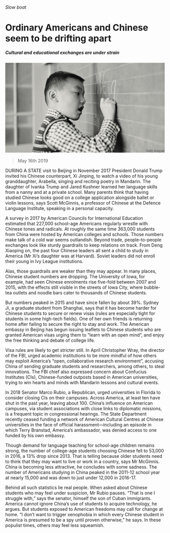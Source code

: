 ###### Slow boat

# Ordinary Americans and Chinese seem to be drifting apart 

##### Cultural and educational exchanges are under strain 

![image](images/20190518_SRP075_0.jpg) 

> May 16th 2019 

DURING A STATE visit to Beijing in November 2017 President Donald Trump invited his Chinese counterpart, Xi Jinping, to watch a video of his young granddaughter, Arabella, singing and reciting poetry in Mandarin. The daughter of Ivanka Trump and Jared Kushner learned her language skills from a nanny and at a private school. Many parents think that having studied Chinese looks good on a college application alongside ballet or violin lessons, says Scott McGinnis, a professor of Chinese at the Defence Language Institute, speaking in a personal capacity. 

A survey in 2017 by American Councils for International Education estimated that 227,000 school-age Americans regularly wrestle with Chinese tones and radicals. At roughly the same time 363,000 students from China were hosted by American colleges and schools. Those numbers make talk of a cold war seems outlandish. Beyond trade, people-to-people exchanges look like sturdy guardrails to keep relations on track. From Deng Xiaoping on, the past four Chinese leaders all sent a child to study in America (Mr Xi’s daughter was at Harvard). Soviet leaders did not enroll their young in Ivy League institutions. 

Alas, those guardrails are weaker than they may appear. In many places, Chinese student numbers are dropping. The University of Iowa, for example, had seen Chinese enrolments rise five-fold between 2007 and 2015, with the effects still visible in the streets of Iowa City, where bubble-tea outlets and noodle bars cater to thousands of Chinese students. 

But numbers peaked in 2015 and have since fallen by about 39%. Sydney Ji, a graduate student from Shanghai, says that it has become harder for Chinese students to secure or renew visas (rules are especially tight for students in some high-tech fields). One of her own friends is returning home after failing to secure the right to stay and work. The American embassy in Beijing has begun issuing leaflets to Chinese students who are granted American visas urging them to “learn with an open mind”, and enjoy the free thinking and debate of college life. 

Visa rules are likely to get stricter still. In April Christopher Wray, the director of the FBI, urged academic institutions to be more mindful of how others may exploit America’s “open, collaborative research environment”, accusing China of sending graduate students and researchers, among others, to steal innovations. The FBI chief also expressed concern about Confucius Institutes (CIs), Chinese-funded outposts based in American universities, trying to win hearts and minds with Mandarin lessons and cultural events. 

In 2018 Senator Marco Rubio, a Republican, urged universities in Florida to consider closing CIs on their campuses. Across America, at least ten have shut in the past year, leaving about 100. China’s influence on American campuses, via student associations with close links to diplomatic missions, is a frequent topic in congressional hearings. The State Department recently ceased funding a network of American Cultural Centres at Chinese universities in the face of official harassment—including an episode in which Terry Branstad, America’s ambassador, was denied access to one funded by his own embassy. 

Though demand for language teaching for school-age children remains strong, the number of college-age students choosing Chinese fell to 53,000 in 2016, a 13% drop since 2013. That is telling because older students need to think that they may want to live or work in a country, says Mr McGinnis. China is becoming less attractive, he concludes with some sadness. The number of Americans studying in China peaked in the 2011-12 school year at nearly 15,000 and was down to just under 12,000 in 2016-17. 

Behind all such statistics lie real people. When asked about Chinese students who may feel under suspicion, Mr Rubio pauses. “That is one I struggle with,” says the senator, himself the son of Cuban immigrants. America cannot ignore China’s use of students to acquire technology, he argues. But students exposed to American freedoms may call for change at home. “I don’t want to trigger xenophobia in which every Chinese student in America is presumed to be a spy until proven otherwise,” he says. In these populist times, others may feel less squeamish. 

